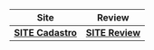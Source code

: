 Site | Review
------------ | -------------
**[SITE Cadastro](https://www.link.link/registrar)** | **[SITE Review](http://link.link/review)**
